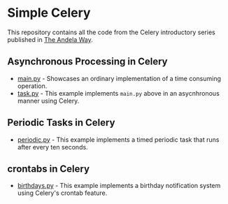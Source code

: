 # Simple Celery

This repository contains all the code from the Celery introductory series published in [The Andela Way](https://medium.com/the-andela-way).

## Asynchronous Processing in Celery
* [main.py](main.py) - Showcases an ordinary implementation of a time consuming operation.
* [task.py](task.py) - This example implements `main.py` above in an asycnhronous manner using Celery.

## Periodic Tasks in Celery
* [periodic.py](periodic.py) - This example implements a timed periodic task that runs after every ten seconds.

## crontabs in Celery
* [birthdays.py](birthdays.py) - This example implements a birthday notification system using Celery's crontab feature.